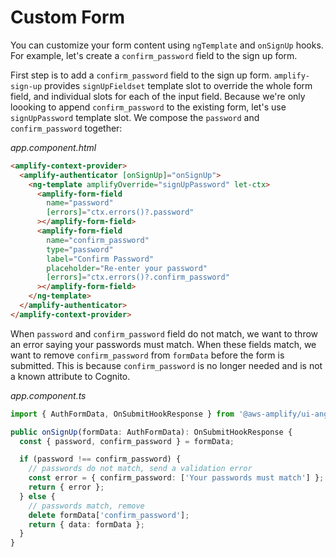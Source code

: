 # Custom Form

You can customize your form content using `ngTemplate` and `onSignUp` hooks. For example, let's create a `confirm_password` field to the sign up form.

First step is to add a `confirm_password` field to the sign up form. `amplify-sign-up` provides `signUpFieldset` template slot to override the whole form field, and individual slots for each of the input field. Because we're only loooking to append `confirm_password` to the existing form, let's use `signUpPassword` template slot. We compose the `password` and `confirm_password` together:

_app.component.html_

```html
<amplify-context-provider>
  <amplify-authenticator [onSignUp]="onSignUp">
    <ng-template amplifyOverride="signUpPassword" let-ctx>
      <amplify-form-field
        name="password"
        [errors]="ctx.errors()?.password"
      ></amplify-form-field>
      <amplify-form-field
        name="confirm_password"
        type="password"
        label="Confirm Password"
        placeholder="Re-enter your password"
        [errors]="ctx.errors()?.confirm_password"
      ></amplify-form-field>
    </ng-template>
  </amplify-authenticator>
</amplify-context-provider>
```

When `password` and `confirm_password` field do not match, we want to throw an error saying your passwords must match. When these fields match, we want to remove `confirm_password` from `formData` before the form is submitted. This is because `confirm_password` is no longer needed and is not a known attribute to Cognito.

_app.component.ts_

```ts
import { AuthFormData, OnSubmitHookResponse } from '@aws-amplify/ui-angular';

public onSignUp(formData: AuthFormData): OnSubmitHookResponse {
  const { password, confirm_password } = formData;

  if (password !== confirm_password) {
    // passwords do not match, send a validation error
    const error = { confirm_password: ['Your passwords must match'] };
    return { error };
  } else {
    // passwords match, remove
    delete formData['confirm_password'];
    return { data: formData };
  }
}
```
